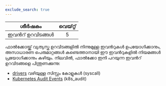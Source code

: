 ```yaml
---
exclude_search: true
---
```

|    ശീർഷകം     | വെയ്റ്റ് |
| :-----------: | :---: |
| ഇവൻറ് ഉറവിടങ്ങൾ |   5   |

ഫാൽക്കോയ്ക്ക് വ്യത്യസ്ത ഉറവിടങ്ങളിൽ നിന്നുമുള്ള ഇവൻറുകൾ ഉപയോഗിക്കാനും, അസാധാരണ പെരുമാറ്റങ്ങൾ കണ്ടെത്താനായി ഈ ഇവൻറുകളിൽ നിയമങ്ങൾ പ്രയോഗിക്കാനും കഴിയും. നിലവിൽ, ഫാൽക്കോ ഇനി പറയുന്ന ഇവൻറ് ഉറവിടങ്ങളെ പിന്തുണക്കുന്നു:

* [drivers](https://github.com/falcosecurity/falco-website/blob/master/content/en/docs/event-sources/drivers) വഴിയുള്ള സിസ്റ്റം കോളുകൾ (syscall)
* [Kubernetes Audit Events](./kubernetes-audit) (k8s_audit)

